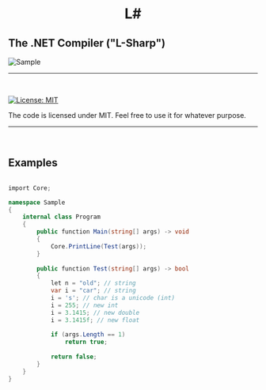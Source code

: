 
<h1 align="center">
   L#
  <br>
  
  ##  The .NET Compiler ("L-Sharp")
  
</h1>


![Sample](https://github.com/FaberSanZ/L-Sharp/blob/master/Captura.PNG)
<hr>




<br>

[![License: MIT](https://img.shields.io/badge/License-MIT-yellow.svg)](https://github.com/Zeckoxe/Z-Sharp/blob/master/LICENSE)

The code is licensed under MIT. Feel free to use it for whatever purpose.

<hr>
<br>


## Examples

```csharp

import Core;

namespace Sample
{
    internal class Program
    {
        public function Main(string[] args) -> void 
        {
            Core.PrintLine(Test(args));              
        }
        
        public function Test(string[] args) -> bool 
        {
            let n = "old"; // string
            var i = "car"; // string            
            i = 's'; // char is a unicode (int)         
            i = 255; // new int
            i = 3.1415; // new double
            i = 3.1415f; // new float
            
            if (args.Length == 1)
                return true;
             
            return false;
        }
    }
}
```
